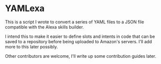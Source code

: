 # YAMLexa

This is a script I wrote to convert a series of YAML files to a JSON file compatible with the Alexa skills builder.

I intend this to make it easier to define slots and intents in code that can be saved to a repository before being uploaded to Amazon's servers. I'll add more to this later possibly.

Other contributors are welcome, I'll write up some contribution guides later.

